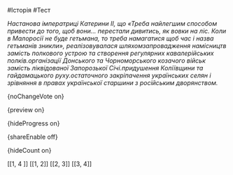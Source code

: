 #Історія #Тест

*Настанова імператриці Катерини ІІ, що «Треба найлегшим способом привести до того, щоб  вони... перестали дивитись, як вовки на ліс. Коли в Малоросії не буде гетьмана, то треба  намагатися щоб час і назва гетьманів зникли», реалізовувалася шляхомзапровадження намісництв замість полкового устрою та створення регулярних  кавалерійських полків.організації Донського та Чорноморського козачого військ замість ліквідованої  Запорозької Січі.придушення Коліївщини та гайдамацького руху.остаточного закріпачення українських селян і зрівняння в правах української старшини з російським дворянством.*

{noChangeVote on}

{preview on}

{hideProgress on}

{shareEnable off}

{hideCount on}

[[1, 4 ]]
[[1, 2]]
[[2, 3]]
[[3, 4]]
